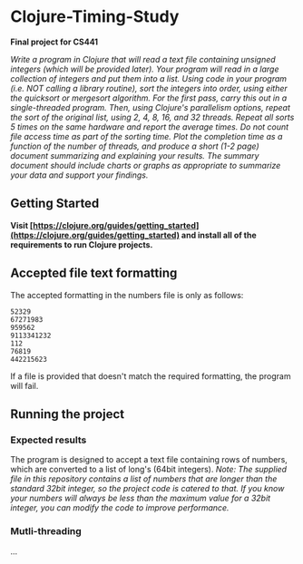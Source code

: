 # Clojure-Timing-Study

**Final project for CS441**

*Write a program in Clojure that will read a text file containing unsigned integers (which will be provided later). Your program will read in a large collection of integers and put them into a list. Using code in your program (i.e. NOT calling a library routine), sort the integers into order, using either the quicksort or mergesort algorithm. For the first pass, carry this out in a single-threaded program. Then, using Clojure's parallelism options, repeat the sort of the original list, using 2, 4, 8, 16, and 32 threads. Repeat all sorts 5 times on the same hardware and report the average times. Do not count file access time as part of the sorting time. Plot the completion time as a function of the number of threads, and produce a short (1-2 page) document summarizing and explaining your results. The summary document should include charts or graphs as appropriate to summarize your data and support your findings.*

## Getting Started

**Visit [https://clojure.org/guides/getting_started](https://clojure.org/guides/getting_started) and install all of the requirements to run Clojure projects.**

## Accepted file text formatting

The accepted formatting in the numbers file is only as follows:
```
52329
67271983
959562
9113341232
112
76819
442215623
```
If a file is provided that doesn't match the required formatting, the program will fail.

## Running the project

### Expected results

The program is designed to accept a text file containing rows of numbers, which are converted to a list of long's (64bit integers). 
*Note: The supplied file in this repository contains a list of numbers that are longer than the standard 32bit integer, so the project code is catered to that. If you know your numbers will always be less than the maximum value for a 32bit integer, you can modify the code to improve performance.*

### Mutli-threading

...
